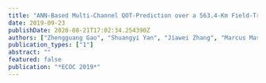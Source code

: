 ```yaml
---
title: "ANN-Based Multi-Channel QOT-Prediction over a 563.4-Km Field-Trial Testbed"
date: 2019-09-23
publishDate: 2020-08-21T17:02:34.254390Z
authors: ["Zhengguang Gao", "Shuangyi Yan", "Jiawei Zhang", "Marcus Mascarenhas", "Reza Nejabati", "Yuefeng Ji", "Dimitra Simeonidou"]
publication_types: ["1"]
abstract: ""
featured: false
publication: "*ECOC 2019*"
---
```


